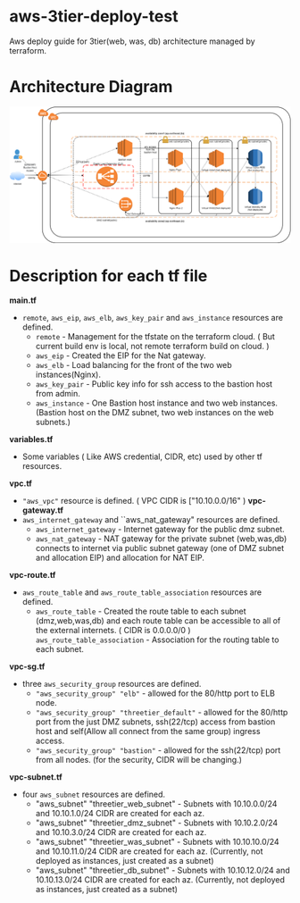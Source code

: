 # aws-3tier-deploy-test
Aws deploy guide for 3tier(web, was, db) architecture managed by terraform.

# Architecture Diagram
![Diagram](aws_diagram.png?raw=true "3tier Architecture Diagram")

# Description for each tf file
__main.tf__
* ``remote``, ``aws_eip``, ``aws_elb``, ``aws_key_pair`` and ``aws_instance`` resources are defined.
  * ``remote`` - Management for the tfstate on the terraform cloud. ( But current build env is local, not remote terraform build on cloud. )
  * ``aws_eip`` - Created the EIP for the Nat gateway.
  * ``aws_elb`` - Load balancing for the front of the two web instances(Nginx).
  * ``aws_key_pair`` - Public key info for ssh access to the bastion host from admin.
  * ``aws_instance`` - One Bastion host instance and two web instances. (Bastion host on the DMZ subnet, two web instances on the web subnets.)

__variables.tf__
* Some variables ( Like AWS credential, CIDR,  etc) used by other tf resources.

__vpc.tf__
* ``"aws_vpc"`` resource is defined. ( VPC CIDR is ["10.10.0.0/16" )
__vpc-gateway.tf__
* ``aws_internet_gateway`` and ``aws_nat_gateway" resources are defined.
  * ``aws_internet_gateway`` - Internet gateway for the public dmz subnet.
  * ``aws_nat_gateway`` - NAT gateway for the private subnet (web,was,db) connects to internet via public subnet gateway (one of DMZ subnet and allocation EIP) and allocation for NAT EIP.

__vpc-route.tf__
* ``aws_route_table`` and ``aws_route_table_association`` resources are defined.
  * ``aws_route_table`` - Created the route table to each subnet (dmz,web,was,db) and each route table can be accessible to all of the external internets. ( CIDR is 0.0.0.0/0 )
``aws_route_table_association`` - Association for the routing table to each subnet.

__vpc-sg.tf__
* three ``aws_security_group`` resources are defined.
  * ``"aws_security_group" "elb"`` - allowed for the 80/http port to ELB node.
  * ``"aws_security_group" "threetier_default"`` - allowed for the 80/http port from the just DMZ subnets, ssh(22/tcp) access from bastion host and self(Allow all connect from the same group) ingress access.
  * ``"aws_security_group" "bastion"`` - allowed for the ssh(22/tcp) port from all nodes. (for the security, CIDR will be changing.)

__vpc-subnet.tf__
* four ``aws_subnet`` resources are defined.
  * "aws_subnet" "threetier_web_subnet" - Subnets with 10.10.0.0/24 and 10.10.1.0/24 CIDR are created for each az.
  * "aws_subnet" "threetier_dmz_subnet" - Subnets with 10.10.2.0/24 and 10.10.3.0/24 CIDR are created for each az.
  * "aws_subnet" "threetier_was_subnet" - Subnets with 10.10.10.0/24 and 10.10.11.0/24 CIDR are created for each az. (Currently, not deployed as instances, just created as a subnet)
  * "aws_subnet" "threetier_db_subnet" - Subnets with 10.10.12.0/24 and 10.10.13.0/24 CIDR are created for each az. (Currently, not deployed as instances, just created as a subnet)


